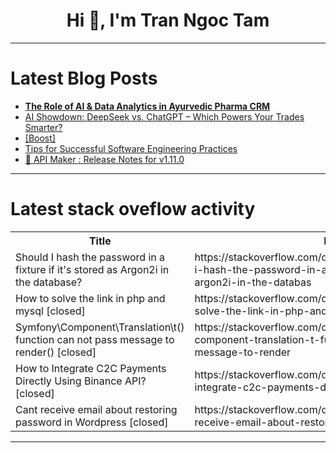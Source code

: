 <h1 align="center">Hi 👋, I'm Tran Ngoc Tam</h1>

---

# Latest Blog Posts 
<!-- BLOG-POST-LIST:START -->
- [**The Role of AI &amp; Data Analytics in Ayurvedic Pharma CRM**](https://dev.to/pharmacrm/the-role-of-ai-data-analytics-in-ayurvedic-pharma-crm-4dgb)
- [AI Showdown: DeepSeek vs. ChatGPT – Which Powers Your Trades Smarter?](https://dev.to/encodedots/ai-showdown-deepseek-vs-chatgpt-which-powers-your-trades-smarter-2c6i)
- [[Boost]](https://dev.to/kolipatelkishan786/-1ba7)
- [Tips for Successful Software Engineering Practices](https://dev.to/joenathandevid/tips-for-successful-software-engineering-practices-4836)
- [🚀 API Maker : Release Notes for v1.11.0](https://dev.to/apimaker/api-maker-release-notes-for-v1110-5hbp)
<!-- BLOG-POST-LIST:END -->

---

# Latest stack oveflow activity
<table>
  <tr><th>Title</th><th>Link</th></tr>
  <!-- STACKOVERFLOW:START --><tr><td>Should I hash the password in a fixture if it&#39;s stored as Argon2i in the database?</td><td>https://stackoverflow.com/questions/79418007/should-i-hash-the-password-in-a-fixture-if-its-stored-as-argon2i-in-the-databas</td></tr><tr><td>How to solve the link in php and mysql [closed]</td><td>https://stackoverflow.com/questions/79417981/how-to-solve-the-link-in-php-and-mysql</td></tr><tr><td>Symfony\Component\Translation\t&lpar;&rpar; function can not pass message to render&lpar;&rpar; [closed]</td><td>https://stackoverflow.com/questions/79417744/symfony-component-translation-t-function-can-not-pass-message-to-render</td></tr><tr><td>How to Integrate C2C Payments Directly Using Binance API? [closed]</td><td>https://stackoverflow.com/questions/79417482/how-to-integrate-c2c-payments-directly-using-binance-api</td></tr><tr><td>Cant receive email about restoring password in Wordpress [closed]</td><td>https://stackoverflow.com/questions/79417353/cant-receive-email-about-restoring-password-in-wordpress</td></tr><!-- STACKOVERFLOW:END -->
</table>

---


